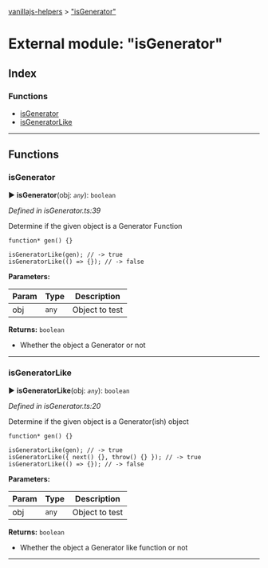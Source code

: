 [vanillajs-helpers](../README.md) > ["isGenerator"](../modules/_isgenerator_.md)



# External module: "isGenerator"

## Index

### Functions

* [isGenerator](_isgenerator_.md#isgenerator)
* [isGeneratorLike](_isgenerator_.md#isgeneratorlike)



---
## Functions
<a id="isgenerator"></a>

###  isGenerator

► **isGenerator**(obj: *`any`*): `boolean`



*Defined in isGenerator.ts:39*



Determine if the given object is a Generator Function

    function* gen() {}
    
    isGeneratorLike(gen); // -> true
    isGeneratorLike(() => {}); // -> false


**Parameters:**

| Param | Type | Description |
| ------ | ------ | ------ |
| obj | `any`   |  Object to test |





**Returns:** `boolean`
- Whether the object a Generator or not






___

<a id="isgeneratorlike"></a>

###  isGeneratorLike

► **isGeneratorLike**(obj: *`any`*): `boolean`



*Defined in isGenerator.ts:20*



Determine if the given object is a Generator(ish) object

    function* gen() {}
    
    isGeneratorLike(gen); // -> true
    isGeneratorLike({ next() {}, throw() {} }); // -> true
    isGeneratorLike(() => {}); // -> false


**Parameters:**

| Param | Type | Description |
| ------ | ------ | ------ |
| obj | `any`   |  Object to test |





**Returns:** `boolean`
- Whether the object a Generator like function or not






___


